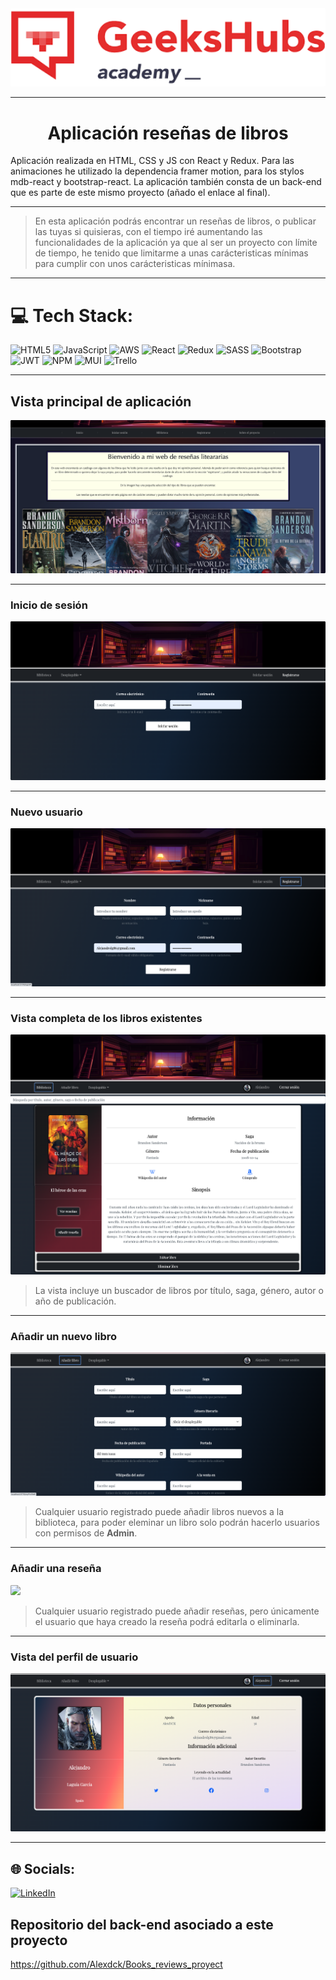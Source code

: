 <img src="/public/Img/geeks.png" style="width:900px; border-radius:0.1em;"/>

---

# <center>Aplicación reseñas de libros </center>

Aplicación realizada en HTML, CSS y JS con React y Redux. Para las animaciones he utilizado la dependencia framer motion, para los stylos mdb-react y bootstrap-react. La aplicación también consta de un back-end que es parte de este mismo proyecto (añado el enlace al final).


---

>En esta aplicación podrás encontrar un reseñas de libros, o publicar las tuyas si quisieras, con el tiempo iré aumentando las funcionalidades de la aplicación ya que al ser un proyecto con límite de tiempo, he tenido que limitarme a unas carácteristicas mínimas para cumplir con unos carácteristicas mínimasa.
---

# 💻 Tech Stack:

![HTML5](https://img.shields.io/badge/html5-%23E34F26.svg?style=for-the-badge&logo=html5&logoColor=white) ![JavaScript](https://img.shields.io/badge/javascript-%23323330.svg?style=for-the-badge&logo=javascript&logoColor=%23F7DF1E) ![AWS](https://img.shields.io/badge/AWS-%23FF9900.svg?style=for-the-badge&logo=amazon-aws&logoColor=white) ![React](https://img.shields.io/badge/react-%2320232a.svg?style=for-the-badge&logo=react&logoColor=%2361DAFB) ![Redux](https://img.shields.io/badge/redux-%23593d88.svg?style=for-the-badge&logo=redux&logoColor=white) ![SASS](https://img.shields.io/badge/SASS-hotpink.svg?style=for-the-badge&logo=SASS&logoColor=white) ![Bootstrap](https://img.shields.io/badge/bootstrap-%23563D7C.svg?style=for-the-badge&logo=bootstrap&logoColor=white) ![JWT](https://img.shields.io/badge/JWT-black?style=for-the-badge&logo=JSON%20web%20tokens) ![NPM](https://img.shields.io/badge/NPM-%23000000.svg?style=for-the-badge&logo=npm&logoColor=white) ![MUI](https://img.shields.io/badge/MUI-%230081CB.svg?style=for-the-badge&logo=material-ui&logoColor=white) ![Trello](https://img.shields.io/badge/Trello-%23026AA7.svg?style=for-the-badge&logo=Trello&logoColor=white)

---
## Vista principal de aplicación
<img src="/public/Img/Home.png" style="border-radius:0.1em;"/>

---

### Inicio de sesión
<img src="/public/Img/Login.png" style="border-radius:0.1em;"/>

---

### Nuevo usuario
<img src="/public/Img/Registro.png" style="border-radius:0.1em;"/>

---

### Vista completa de los libros existentes
<img src="/public/Img/Libro1.png" style="margin-bottom:-1em; border-radius:0.1em;"/>
<img src="/public/Img/Libro2.png" style="border-radius:0.1em;"/>

>La vista incluye un buscador de libros por título, saga, género, autor o año de publicación.

---

### Añadir un nuevo libro
<img src="/public/Img/NuevoLibro.png" style="border-radius:0.1em;"/>

>Cualquier usuario registrado puede añadir libros nuevos a la biblioteca, para poder eleminar un libro solo podrán hacerlo usuarios con permisos de <b>Admin</b>. 

---

### Añadir una reseña
<img src="/public/Img/Reseñas.png" style="border-radius:0.1em;"/>

>Cualquier usuario registrado puede añadir reseñas, pero únicamente el usuario que haya creado la reseña podrá editarla o eliminarla.

---

### Vista del perfil de usuario
<img src="/public/Img/Perfil.png" style="border-radius:0.1em;"/>

---


## 🌐 Socials:
[![LinkedIn](https://img.shields.io/badge/LinkedIn-%230077B5.svg?logo=linkedin&logoColor=white)](https://www.linkedin.com/in/alejandrolaguia/) 

## Repositorio del back-end asociado a este proyecto

https://github.com/Alexdck/Books_reviews_proyect





